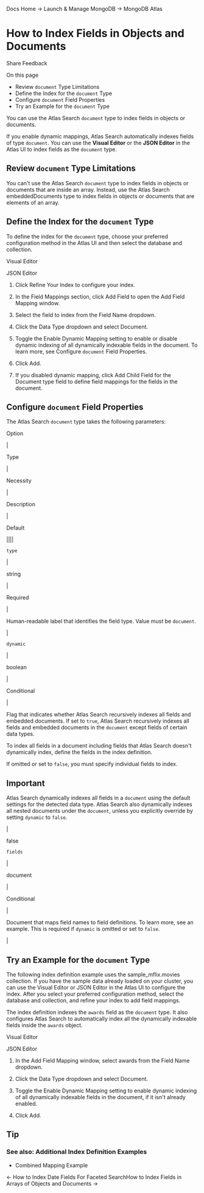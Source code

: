 Docs Home → Launch & Manage MongoDB → MongoDB Atlas

# How to Index Fields in Objects and Documents

Share Feedback

On this page

  * Review `document` Type Limitations
  * Define the Index for the `document` Type
  * Configure `document` Field Properties
  * Try an Example for the `document` Type

You can use the Atlas Search `document` type to index fields in objects or
documents.

If you enable dynamic mappings, Atlas Search automatically indexes fields of
type `document`. You can use the **Visual Editor** or the **JSON Editor** in
the Atlas UI to index fields as the `document` type.

## Review `document` Type Limitations

You can't use the Atlas Search `document` type to index fields in objects or
documents that are inside an array. Instead, use the Atlas Search
embeddedDocuments type to index fields in objects or documents that are
elements of an array.

## Define the Index for the `document` Type

To define the index for the `document` type, choose your preferred
configuration method in the Atlas UI and then select the database and
collection.

Visual Editor

JSON Editor

  1. Click Refine Your Index to configure your index.

  2. In the Field Mappings section, click Add Field to open the Add Field Mapping window.

  3. Select the field to index from the Field Name dropdown.

  4. Click the Data Type dropdown and select Document.

  5. Toggle the Enable Dynamic Mapping setting to enable or disable dynamic indexing of all dynamically indexable fields in the document. To learn more, see Configure `document` Field Properties.

  6. Click Add.

  7. If you disabled dynamic mapping, click Add Child Field for the Document type field to define field mappings for the fields in the document.

## Configure `document` Field Properties

The Atlas Search `document` type takes the following parameters:

Option

|

Type

|

Necessity

|

Description

|

Default  
  
||||  
  
`type`

|

string

|

Required

|

Human-readable label that identifies the field type. Value must be `document`.

|  
  
`dynamic`

|

boolean

|

Conditional

|

Flag that indicates whether Atlas Search recursively indexes all fields and
embedded documents. If set to `true`, Atlas Search recursively indexes all
fields and embedded documents in the `document` except fields of certain data
types.

To index all fields in a document including fields that Atlas Search doesn't
dynamically index, define the fields in the index definition.

If omitted or set to `false`, you must specify individual fields to index.

## Important

Atlas Search dynamically indexes all fields in a `document` using the default
settings for the detected data type. Atlas Search also dynamically indexes all
nested documents under the `document`, unless you explicitly override by
setting `dynamic` to `false`.

|

false  
  
`fields`

|

document

|

Conditional

|

Document that maps field names to field definitions. To learn more, see an
example. This is required if `dynamic` is omitted or set to `false`.

|  
  
## Try an Example for the `document` Type

The following index definition example uses the sample_mflix.movies
collection. If you have the sample data already loaded on your cluster, you
can use the Visual Editor or JSON Editor in the Atlas UI to configure the
index. After you select your preferred configuration method, select the
database and collection, and refine your index to add field mappings.

The index definition indexes the `awards` field as the `document` type. It
also configures Atlas Search to automatically index all the dynamically
indexable fields inside the `awards` object.

Visual Editor

JSON Editor

  1. In the Add Field Mapping window, select awards from the Field Name dropdown.

  2. Click the Data Type dropdown and select Document.

  3. Toggle the Enable Dynamic Mapping setting to enable dynamic indexing of all dynamically indexable fields in the document, if it isn't already enabled.

  4. Click Add.

## Tip

### See also: Additional Index Definition Examples

  * Combined Mapping Example

← How to Index Date Fields For Faceted SearchHow to Index Fields in Arrays of
Objects and Documents →


